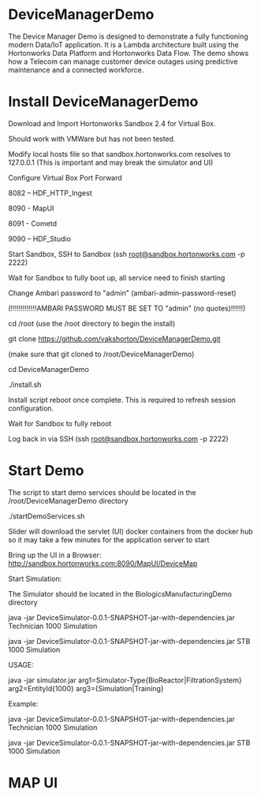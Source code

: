 # DeviceManagerDemo
The Device Manager Demo is designed to demonstrate a fully functioning modern Data/IoT application. 
It is a Lambda architecture built using the Hortonworks Data Platform and Hortonworks Data Flow. 
The demo shows how a Telecom can manage customer device outages using predictive maintenance and a connected workforce.

# Install DeviceManagerDemo
Download and Import Hortonworks Sandbox 2.4 for Virtual Box. 

Should work with VMWare but has not been tested. 

Modify local hosts file so that sandbox.hortonworks.com resolves to 127.0.0.1 (This is important and may break the simulator and UI) 

Configure Virtual Box Port Forward

8082 – HDF_HTTP_Ingest

8090 - MapUI

8091 - Cometd

9090 – HDF_Studio

Start Sandbox, SSH to Sandbox (ssh root@sandbox.hortonworks.com -p 2222)

Wait for Sandbox to fully boot up, all service need to finish starting

Change Ambari password to "admin" (ambari-admin-password-reset)
 
(!!!!!!!!!!!!!AMBARI PASSWORD MUST BE SET TO "admin" (no quotes)!!!!!!)

cd /root (use the /root directory to begin the install)

git clone https://github.com/vakshorton/DeviceManagerDemo.git

(make sure that git cloned to /root/DeviceManagerDemo)

cd DeviceManagerDemo

./install.sh

Install script reboot once complete. This is required to refresh session configuration.

Wait for Sandbox to fully reboot

Log back in via SSH (ssh root@sandbox.hortonworks.com -p 2222)

# Start Demo
The script to start demo services should be located in the /root/DeviceManagerDemo directory

./startDemoServices.sh

Slider will download the servlet (UI) docker containers from the docker hub so it may take a few minutes for the application server to start

Bring up the UI in a Browser: http://sandbox.hortonworks.com:8090/MapUI/DeviceMap

Start Simulation:

The Simulator should be located in the BiologicsManufacturingDemo directory

java -jar DeviceSimulator-0.0.1-SNAPSHOT-jar-with-dependencies.jar Technician 1000 Simulation

java -jar DeviceSimulator-0.0.1-SNAPSHOT-jar-with-dependencies.jar STB 1000 Simulation

USAGE:

java -jar simulator.jar arg1=Simulator-Type{BioReactor|FiltrationSystem} arg2=EntityId{1000} arg3={Simulation|Training}

Example:

java -jar DeviceSimulator-0.0.1-SNAPSHOT-jar-with-dependencies.jar Technician 1000 Simulation

java -jar DeviceSimulator-0.0.1-SNAPSHOT-jar-with-dependencies.jar STB 1000 Simulation

# MAP UI


